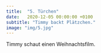 ```yaml
---
title:  "5. Türchen"
date:   2020-12-05 00:00:00 +0100
subtitle: "Timmy backt Plätzchen."
image: "img/5.jpg"
---
```


Timmy schaut einen Weihnachtsfilm.